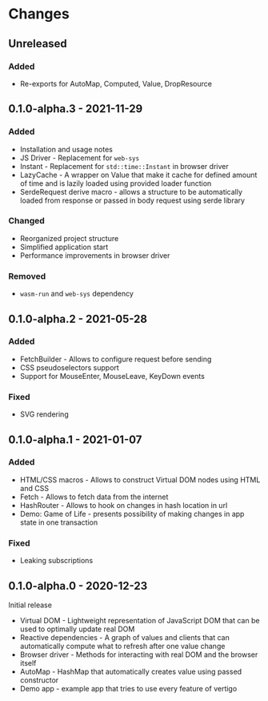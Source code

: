 # Changes

## Unreleased

### Added
* Re-exports for AutoMap, Computed, Value, DropResource

## 0.1.0-alpha.3 - 2021-11-29

### Added
* Installation and usage notes
* JS Driver - Replacement for `web-sys`
* Instant - Replacement for `std::time::Instant` in browser driver
* LazyCache - A wrapper on Value that make it cache for defined amount of time and is lazily loaded using provided loader function
* SerdeRequest derive macro - allows a structure to be automatically loaded from response or passed in body request using serde library

### Changed
* Reorganized project structure
* Simplified application start
* Performance improvements in browser driver

### Removed
* `wasm-run` and `web-sys` dependency

## 0.1.0-alpha.2 - 2021-05-28

### Added
* FetchBuilder - Allows to configure request before sending
* CSS pseudoselectors support
* Support for MouseEnter, MouseLeave, KeyDown events

### Fixed
* SVG rendering

## 0.1.0-alpha.1 - 2021-01-07

### Added
* HTML/CSS macros - Allows to construct Virtual DOM nodes using HTML and CSS
* Fetch - Allows to fetch data from the internet
* HashRouter - Allows to hook on changes in hash location in url
* Demo: Game of Life - presents possibility of making changes in app state in one transaction

### Fixed
* Leaking subscriptions

## 0.1.0-alpha.0 - 2020-12-23

Initial release

* Virtual DOM - Lightweight representation of JavaScript DOM that can be used to optimally update real DOM
* Reactive dependencies - A graph of values and clients that can automatically compute what to refresh after one value change
* Browser driver - Methods for interacting with real DOM and the browser itself
* AutoMap - HashMap that automatically creates value using passed constructor
* Demo app - example app that tries to use every feature of vertigo
